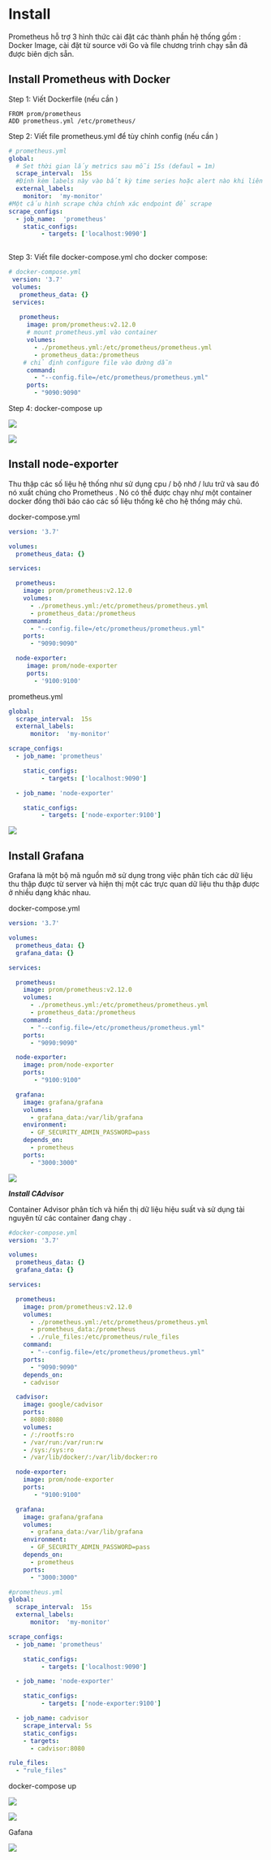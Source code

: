 ﻿# Install

Prometheus hỗ trợ 3 hình thức cài đặt các thành phần hệ thống gồm : Docker Image, cài đặt từ source với Go và file chương trình chạy sẵn đã được biên dịch sẵn.

## Install Prometheus with Docker

Step 1: Viết Dockerfile (nếu cần )

```code
FROM prom/prometheus
ADD prometheus.yml /etc/prometheus/
```

Step 2: Viết file prometheus.yml để tùy chỉnh config (nếu cần )

```yml
# prometheus.yml
global:  
  # Set thời gian lấy metrics sau mỗi 15s (defaul = 1m)
  scrape_interval:  15s
  #Đính kèm labels này vào bất kỳ time series hoặc alert nào khi liên lạc với hệ thống bên ngoài(remote storage , Alertmanager )
  external_labels:  
    monitor:  'my-monitor'  
#Một cấu hình scrape chứa chính xác endpoint để scrape
scrape_configs:  
  - job_name:  'prometheus'  
    static_configs:
         - targets: ['localhost:9090']
  
```

Step 3: Viết file docker-compose.yml cho docker compose:

```yml
# docker-compose.yml
 version: '3.7'
 volumes:
   prometheus_data: {}
 services:
  
   prometheus:  
     image: prom/prometheus:v2.12.0
     # mount prometheus.yml vào container
     volumes:  
       - ./prometheus.yml:/etc/prometheus/prometheus.yml
       - prometheus_data:/prometheus
    # chỉ định configure file vào đường dẫn
     command:
       - "--config.file=/etc/prometheus/prometheus.yml"  
     ports:  
       - "9090:9090"
```

Step 4: docker-compose up

![ ](https://github.com/quynhvuongg/Picture/blob/master/prometheus1.png?raw=true)

![ ](https://github.com/quynhvuongg/Picture/blob/master/prometheus2.png?raw=true)

## Install node-exporter

Thu thập các số liệu hệ thống như sử dụng cpu / bộ nhớ / lưu trữ và sau đó nó xuất chúng cho Prometheus . Nó có thể được chạy như một container docker đồng thời báo cáo các số liệu thống kê cho hệ thống máy chủ.

docker-compose.yml

```yml
version: '3.7'

volumes:
  prometheus_data: {}

services:

  prometheus:
    image: prom/prometheus:v2.12.0
    volumes:  
      - ./prometheus.yml:/etc/prometheus/prometheus.yml
      - prometheus_data:/prometheus
    command:
      - "--config.file=/etc/prometheus/prometheus.yml"
    ports:
      - "9090:9090"

  node-exporter:
     image: prom/node-exporter
     ports:
       - '9100:9100'
```

prometheus.yml

```yml
global:  
  scrape_interval:  15s
  external_labels:
      monitor:  'my-monitor'  

scrape_configs:  
  - job_name: 'prometheus'  

    static_configs:
         - targets: ['localhost:9090']

  - job_name: 'node-exporter'

    static_configs:
         - targets: ['node-exporter:9100']
```

![ ](https://github.com/quynhvuongg/Picture/blob/master/prometheus3.png?raw=true)

## Install Grafana

Grafana là một bộ mã nguồn mở sử dụng trong việc phân tích các dữ liệu thu thập được từ server và hiện thị một các trực quan dữ liệu thu thập được ở nhiều dạng khác nhau.

docker-compose.yml

```yml
version: '3.7'

volumes:
  prometheus_data: {}
  grafana_data: {}

services:

  prometheus:
    image: prom/prometheus:v2.12.0
    volumes:  
      - ./prometheus.yml:/etc/prometheus/prometheus.yml
      - prometheus_data:/prometheus
    command:
      - "--config.file=/etc/prometheus/prometheus.yml"
    ports:
      - "9090:9090"

  node-exporter:
    image: prom/node-exporter
    ports:
       - "9100:9100"

  grafana:
    image: grafana/grafana
    volumes:
      - grafana_data:/var/lib/grafana
    environment:
      - GF_SECURITY_ADMIN_PASSWORD=pass
    depends_on:
      - prometheus
    ports:
      - "3000:3000"
```

![ ](https://github.com/quynhvuongg/Picture/blob/master/prometheus4.png?raw=true)

**_Install CAdvisor_**

Container Advisor phân tích và hiển thị dữ liệu hiệu suất và sử dụng tài nguyên từ các container đang chạy .

```yml
#docker-compose.yml
version: '3.7'

volumes:
  prometheus_data: {}
  grafana_data: {}

services:

  prometheus:
    image: prom/prometheus:v2.12.0
    volumes:  
      - ./prometheus.yml:/etc/prometheus/prometheus.yml
      - prometheus_data:/prometheus
      - ./rule_files:/etc/prometheus/rule_files
    command:
      - "--config.file=/etc/prometheus/prometheus.yml"
    ports:
      - "9090:9090"
    depends_on:
    - cadvisor

  cadvisor:
    image: google/cadvisor
    ports:
    - 8080:8080
    volumes:
    - /:/rootfs:ro
    - /var/run:/var/run:rw
    - /sys:/sys:ro
    - /var/lib/docker/:/var/lib/docker:ro

  node-exporter:
    image: prom/node-exporter
    ports:
       - "9100:9100"

  grafana:
    image: grafana/grafana
    volumes:
      - grafana_data:/var/lib/grafana
    environment:
      - GF_SECURITY_ADMIN_PASSWORD=pass
    depends_on:
      - prometheus
    ports:
      - "3000:3000"
```

```yml
#prometheus.yml
global:  
  scrape_interval:  15s
  external_labels:
      monitor:  'my-monitor'  

scrape_configs:  
  - job_name: 'prometheus'  

    static_configs:
         - targets: ['localhost:9090']

  - job_name: 'node-exporter'

    static_configs:
         - targets: ['node-exporter:9100']

  - job_name: cadvisor
    scrape_interval: 5s
    static_configs:
    - targets:
      - cadvisor:8080

rule_files:  
  - "rule_files"
```

docker-compose up

![ ](https://github.com/quynhvuongg/Picture/blob/master/CAdvisor1.png?raw=true)

![ ](https://github.com/quynhvuongg/Picture/blob/master/CAdvisor4.png?raw=true)

Gafana

![  ](https://github.com/quynhvuongg/Picture/blob/master/CAdvisor3.png?raw=true)
